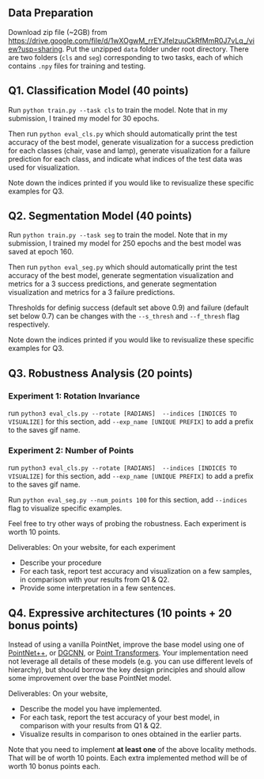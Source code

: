 ## Data Preparation
Download zip file (~2GB) from https://drive.google.com/file/d/1wXOgwM_rrEYJfelzuuCkRfMmR0J7vLq_/view?usp=sharing. Put the unzipped `data` folder under root directory. There are two folders (`cls` and `seg`) corresponding to two tasks, each of which contains `.npy` files for training and testing.

## Q1. Classification Model (40 points)
Run `python train.py --task cls` to train the model. Note that in my submission, I trained my model for 30 epochs.

Then run `python eval_cls.py` which should automatically print the test accuracy of the best model, generate visualization for a success prediction for each classes (chair, vase and lamp),  generate visualization for a failure prediction for each class, and indicate what indices of the test data was used for visualization.  

Note down the indices printed if you would like to revisualize these specific examples for Q3.

## Q2. Segmentation Model (40 points) 
Run `python train.py --task seg` to train the model. Note that in my submission, I trained my model for 250 epochs and the best model was saved at epoch 160.
 
Then run `python eval_seg.py` which should automatically print the test accuracy of the best model, generate segmentation visualization and metrics for a 3 success predictions, and generate segmentation visualization and metrics for a 3 failure predictions.  

Thresholds for definig success (default set above 0.9) and failure (default set below 0.7) can be changes with the `--s_thresh` and `--f_thresh` flag respectively.

Note down the indices printed if you would like to revisualize these specific examples for Q3.

## Q3. Robustness Analysis (20 points) 

### Experiment 1: Rotation Invariance

run `python3 eval_cls.py --rotate [RADIANS]  --indices [INDICES TO VISUALIZE]` for this section, add `--exp_name [UNIQUE PREFIX]` to add a prefix to the saves gif name.

### Experiment 2: Number of Points 


run `python3 eval_cls.py --rotate [RADIANS]  --indices [INDICES TO VISUALIZE]` for this section, add `--exp_name [UNIQUE PREFIX]` to add a prefix to the saves gif name.

Run `python eval_seg.py --num_points 100` for this section, add `--indices` flag to visualize specific examples.

Feel free to try other ways of probing the robustness. Each experiment is worth 10 points.

Deliverables: On your website, for each experiment

- Describe your procedure 
- For each task, report test accuracy and visualization on a few samples, in comparison with your results from Q1 & Q2.
- Provide some interpretation in a few sentences.

## Q4. Expressive architectures (10 points + 20 bonus points)
Instead of using a vanilla PointNet, improve the base model using one of [PointNet++](https://arxiv.org/abs/1706.02413), or [DGCNN](https://arxiv.org/abs/1801.07829), or [Point Transformers](https://arxiv.org/abs/2012.09164). Your implementation need not leverage all details of these models (e.g. you can use different levels of hierarchy), but should borrow the key design principles and should allow some improvement over the base PointNet model.

Deliverables: On your website, 

- Describe the model you have implemented.
- For each task, report the test accuracy of your best model, in comparison with your results from Q1 & Q2.
- Visualize results in comparison to ones obtained in the earlier parts.

Note that you need to implement **at least one** of the above locality methods. That will be of worth 10 points. Each extra implemented method will be of worth 10 bonus points each. 
